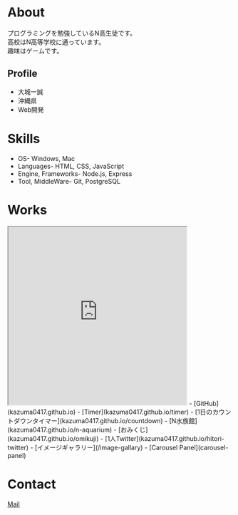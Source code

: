 # About

プログラミングを勉強しているN高生徒です。  
高校はN高等学校に通っています。  
趣味はゲームです。  

## Profile
- 大城一誠
- 沖縄県
- Web開発

# Skills
- OS- Windows, Mac
- Languages- HTML, CSS, JavaScript
- Engine, Frameworks- Node.js, Express
- Tool, MiddleWare- Git, PostgreSQL

# Works
<iframe src="https://openprocessing.org/sketch/1369717/embed/" width="400" height="400"></iframe>
- [GitHub](kazuma0417.github.io)
- [Timer](kazuma0417.github.io/timer)
- [1日のカウントダウンタイマー](kazuma0417.github.io/countdown)
- [N水族館](kazuma0417.github.io/n-aquarium)
- [おみくじ](kazuma0417.github.io/omikuji)
- [1人Twitter](kazuma0417.github.io/hitori-twitter)
- [イメージギャラリー](/image-gallary)
- [Carousel Panel](carousel-panel)

# Contact
[Mail](mailto:kazuma_20n4100016@nnn.ed.jp)
